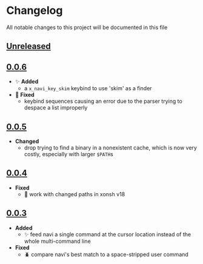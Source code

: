 # Changelog
All notable changes to this project will be documented in this file

[unreleased]: https://github.com/eugenesvk/xontrib-navi/compare/0.0.6...HEAD
## [Unreleased]
<!-- - ✨ __Added__ -->
  <!-- + new features -->
<!-- - Δ __Changed__ -->
  <!-- + changes in existing functionality -->
<!-- - 🐞 __Fixed__ -->
  <!-- + bug fixes -->
<!-- - 💩 __Deprecated__ -->
  <!-- + soon-to-be removed features -->
<!-- - 🗑️ __Removed__ -->
  <!-- + now removed features -->
<!-- - 🔒 __Security__ -->
  <!-- + vulnerabilities -->

[0.0.6]: https://github.com/eugenesvk/xontrib-navi/releases/tag/0.0.6
## [0.0.6]
- ✨ __Added__
  + a `x_navi_key_skim` keybind to use 'skim' as a finder
- 🐞 __Fixed__
  + keybind sequences causing an error due to the parser trying to despace a list improperly

[0.0.5]: https://github.com/eugenesvk/xontrib-navi/releases/tag/0.0.5
## [0.0.5]
  - __Changed__
    + drop trying to find a binary in a nonexistent cache, which is now very costly, especially with larger `$PATH`s

[0.0.4]: https://github.com/eugenesvk/xontrib-navi/releases/tag/0.0.4
## [0.0.4]
  - __Fixed__
    + 🐞 work with changed paths in xonsh v18

[0.0.3]: https://github.com/eugenesvk/xontrib-navi/releases/tag/0.0.3
## [0.0.3]
  - __Added__
    + :sparkles: feed navi a single command at the cursor location instead of the whole multi-command line
  - __Fixed__
    + :beetle: compare navi's best match to a space-stripped user command
